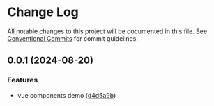 # Change Log

All notable changes to this project will be documented in this file.
See [Conventional Commits](https://conventionalcommits.org) for commit guidelines.

## 0.0.1 (2024-08-20)

### Features

- vue components demo ([d4d5a9b](https://github.com/leoDreamer/cqfe/commit/d4d5a9b848bf6636bdd957ecbf1eba41b39057d1))
